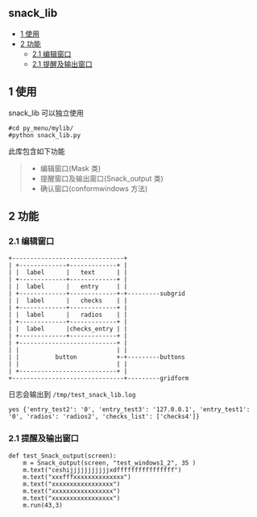## snack_lib

<!-- vim-markdown-toc GFM -->
* [1 使用](#1-使用)
* [2 功能](#2-功能)
    * [2.1 编辑窗口](#21-编辑窗口)
    * [2.1 提醒及输出窗口](#21-提醒及输出窗口)

<!-- vim-markdown-toc -->

## 1 使用

snack_lib 可以独立使用

```
#cd py_menu/mylib/
#python snack_lib.py
```

此库包含如下功能

> * 编辑窗口(Mask 类)
> * 提醒窗口及输出窗口(Snack_output 类)
> * 确认窗口(conformwindows 方法)

## 2 功能

### 2.1 编辑窗口
```
+-------------------------------+
| +-------------+-------------+ |
| |  label      |   text      | |
| +-------------+-------------+ |
| |  label      |   entry     | |
| +-------------+-------------+-+---------subgrid
| |  label      |   checks    | |
| +-------------+-------------+ |
| |  label      |   radios    | |
| +-------------+-------------+ |
| |  label      |checks_entry | |
| +-------------+-------------+ |
| +---------------------------+ |
| |                           | |
| |          button           +-+---------buttons
| |                           | |
| +---------------------------+ |
+-------------------------------+---------gridform
```

日志会输出到 `/tmp/test_snack_lib.log`
```
yes {'entry_test2': '0', 'entry_test3': '127.0.0.1', 'entry_test1': '0', 'radios': 'radios2', 'checks_list': ['checks4']}
```
### 2.1 提醒及输出窗口

```
def test_Snack_output(screen):
    m = Snack_output(screen, "test_windows1_2", 35 )
    m.text("ceshijjjjjjjjjjjxdffffffffffffffff")
    m.text("xxxfffxxxxxxxxxxxxxx")
    m.text("xxxxxxxxxxxxxxxxx")
    m.text("xxxxxxxxxxxxxxxxx")
    m.text("xxxxxxxxxxxxxxxxx")
    m.run(43,3)
```

